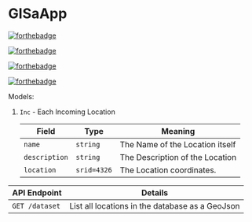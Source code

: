# GISaApp

[![forthebadge](https://forthebadge.com/images/badges/made-with-python.svg)](https://forthebadge.com)

[![forthebadge](https://forthebadge.com/images/badges/built-with-love.svg)](https://forthebadge.com)

[![forthebadge](https://forthebadge.com/images/badges/built-with-swag.svg)](https://forthebadge.com)

[![forthebadge](https://forthebadge.com/images/badges/uses-git.svg)](https://forthebadge.com)

Models:

1. `Inc` - Each Incoming Location

   | Field     | Type          | Meaning                                                |
   | --------- | ------------- | ------------------------------------------------------ |
   | `name`    | `string`      | The Name of the Location itself                        |
   | `description`  | `string`      |The Description of the Location |
   | `location`    | `srid=4326`      | The Location coordinates.|
   
   
   
 | API Endpoint                    | Details                                                                                 |
   | --------------------------- | --------------------------------------------------------------------------------------- |
   | `GET /dataset`               | List all locations in the database as a GeoJson             |
